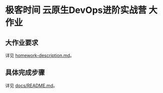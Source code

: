 # 极客时间 云原生DevOps进阶实战营 大作业

## 大作业要求

详见 [homework-description.md](homework-description.md)。

## 具体完成步骤

详见 [docs/README.md](./docs/README.md)。